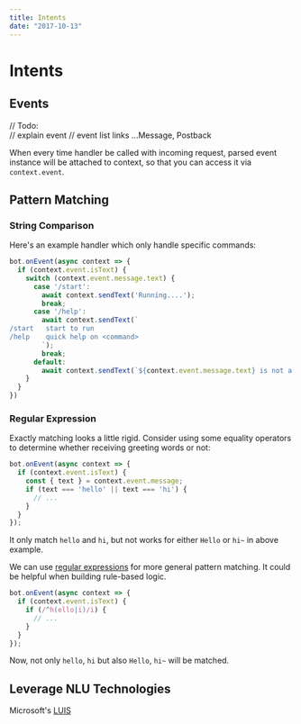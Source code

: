 ```yaml
---
title: Intents
date: "2017-10-13"
---
```


# Intents

## Events

// Todo:  
// explain event
// event list links ...Message, Postback

When every time handler be called with incoming request, parsed event instance will be attached to context, so that you can access it via `context.event`.

## Pattern Matching

### String Comparison

Here's an example handler which only handle specific commands:

```js
bot.onEvent(async context => {
  if (context.event.isText) {
    switch (context.event.message.text) {
      case '/start':
        await context.sendText('Running....');
        break;
      case '/help':
        await context.sendText(`
/start   start to run
/help    quick help on <command>
        `);
        break;
      default:
        await context.sendText(`${context.event.message.text} is not a valid command.`);
    }
  }
})
```

### Regular Expression

Exactly matching looks a little rigid. Consider using some equality operators to determine whether receiving greeting words or not:

```js
bot.onEvent(async context => {
  if (context.event.isText) {
    const { text } = context.event.message;
    if (text === 'hello' || text === 'hi') {
      // ...
    }
  }
});
```

It only match `hello` and `hi`, but not works for either `Hello` or `hi~` in above example.

We can use [regular expressions](https://developer.mozilla.org/en-US/docs/Web/JavaScript/Reference/Global_Objects/RegExp) for more general pattern matching. It could be helpful when building rule-based logic.

```js
bot.onEvent(async context => {
  if (context.event.isText) {
    if (/^h(ello|i)/i) {
      // ...
    }
  }
});
```

Now, not only `hello`, `hi` but also `Hello`, `hi~` will be matched.

## Leverage NLU Technologies

Microsoft's [LUIS](https://www.luis.ai/)

